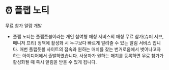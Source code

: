 # ⏰ 플랩 노티
무료 참가 알람 개발
 - 플랩 노티는 플랩풋볼이라는 개인 참여형 매칭 서비스의 매칭 무료 참가(슈퍼 서브,매니저 프리) 정책에 활성화 시 누구보다 빠르게 알려줄 수 있는 알림 서비스 입니다. 
매번 플랩풋볼 사이트의 접속과 원하는 매치를 찾는 번거로움에서 벗어나고자 하는 아이디어에서 출발하였습니다. 사용자가 원하는 매치를 등록하면 무료 참가가 활성화될 때 즉시 알림을 받을 수 있게 됩니다. 

 
